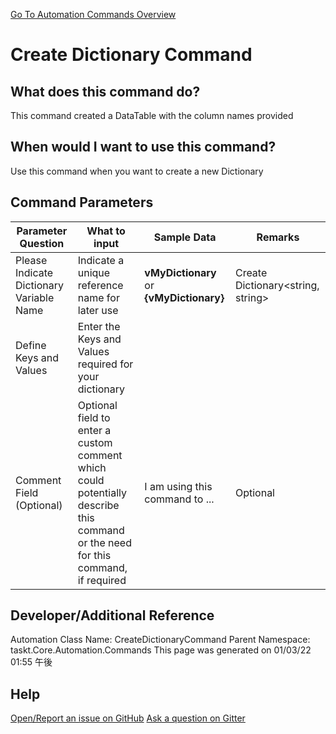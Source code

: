 <!--TITLE: Create Dictionary Command -->
<!-- SUBTITLE: a command in the Dictionary Commands group. -->
[Go To Automation Commands Overview](/automation-commands.md)


# Create Dictionary Command


## What does this command do?
This command created a DataTable with the column names provided


## When would I want to use this command?
Use this command when you want to create a new Dictionary


## Command Parameters
| Parameter Question   	| What to input  	|  Sample Data 	| Remarks  	|
| ---                    | ---               | ---           | ---       |
|Please Indicate Dictionary Variable Name|Indicate a unique reference name for later use|**vMyDictionary** or **{vMyDictionary}**|Create Dictionary<string, string>|
|Define Keys and Values|Enter the Keys and Values required for your dictionary|||
|Comment Field (Optional)|Optional field to enter a custom comment which could potentially describe this command or the need for this command, if required|I am using this command to ...|Optional|








## Developer/Additional Reference
Automation Class Name: CreateDictionaryCommand
Parent Namespace: taskt.Core.Automation.Commands
This page was generated on 01/03/22 01:55 午後


## Help
[Open/Report an issue on GitHub](https://github.com/saucepleez/taskt/issues/new)
[Ask a question on Gitter](https://gitter.im/taskt-rpa/Lobby)
